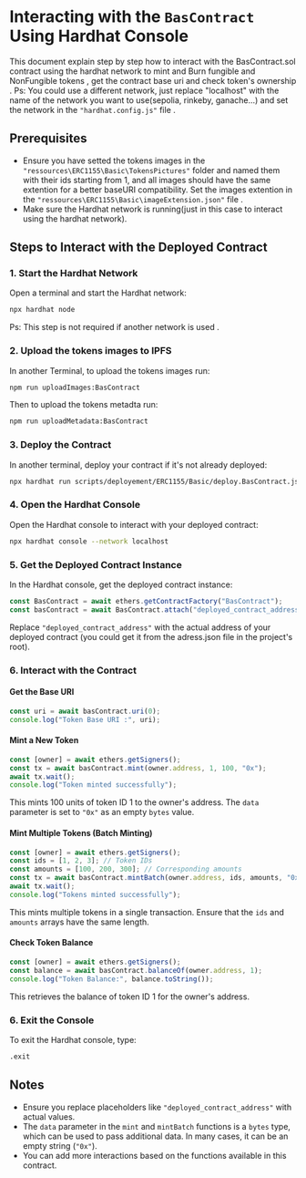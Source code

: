 # Interacting with the `BasContract` Using Hardhat Console

This document explain step by step how to interact with the BasContract.sol contract using the hardhat network to mint and Burn fungible and NonFungible tokens , get the contract base uri and check token's ownership .
Ps: You could use a different network, just replace "localhost" with the name of the network you want to use(sepolia, rinkeby, ganache...) and set the network in the `"hardhat.config.js"` file .

## Prerequisites

 - Ensure you have setted the tokens images in the `"ressources\ERC1155\Basic\TokensPictures"` folder and named them with their ids starting from 1, and all images should have the same extention for a better baseURI compatibility. Set the images extention in the `"ressources\ERC1155\Basic\imageExtension.json"` file  .
- Make sure the Hardhat network is running(just in this case to interact using the hardhat network).

## Steps to Interact with the Deployed Contract

### 1. Start the Hardhat Network

Open a terminal and start the Hardhat network:

```sh
npx hardhat node
```

Ps: This step is not required if another network is used .

### 2. Upload the tokens images to IPFS

In another Terminal, to upload the tokens images run:

```sh
npm run uploadImages:BasContract
```

Then to upload the tokens metadta run:

```sh
npm run uploadMetadata:BasContract
```

### 3. Deploy the Contract

In another terminal, deploy your contract if it's not already deployed:

```sh
npx hardhat run scripts/deployement/ERC1155/Basic/deploy.BasContract.js --network localhost
```

### 4. Open the Hardhat Console

Open the Hardhat console to interact with your deployed contract:

```sh
npx hardhat console --network localhost
```

### 5. Get the Deployed Contract Instance

In the Hardhat console, get the deployed contract instance:

```javascript
const BasContract = await ethers.getContractFactory("BasContract");
const basContract = await BasContract.attach("deployed_contract_address");
```

Replace `"deployed_contract_address"` with the actual address of your deployed contract (you could get it from the adress.json file in the project's root).

### 6. Interact with the Contract

#### Get the Base URI

```javascript
const uri = await basContract.uri(0);
console.log("Token Base URI :", uri);
```

#### Mint a New Token

```javascript
const [owner] = await ethers.getSigners();
const tx = await basContract.mint(owner.address, 1, 100, "0x");
await tx.wait();
console.log("Token minted successfully");
```

This mints 100 units of token ID 1 to the owner's address. The `data` parameter is set to `"0x"` as an empty `bytes` value.

#### Mint Multiple Tokens (Batch Minting)

```javascript
const [owner] = await ethers.getSigners();
const ids = [1, 2, 3]; // Token IDs
const amounts = [100, 200, 300]; // Corresponding amounts
const tx = await basContract.mintBatch(owner.address, ids, amounts, "0x");
await tx.wait();
console.log("Tokens minted successfully");
```

This mints multiple tokens in a single transaction. Ensure that the `ids` and `amounts` arrays have the same length.

#### Check Token Balance

```javascript
const [owner] = await ethers.getSigners();
const balance = await basContract.balanceOf(owner.address, 1);
console.log("Token Balance:", balance.toString());
```

This retrieves the balance of token ID 1 for the owner's address.

### 6. Exit the Console

To exit the Hardhat console, type:

```sh
.exit
```

## Notes

- Ensure you replace placeholders like `"deployed_contract_address"` with actual values.
- The `data` parameter in the `mint` and `mintBatch` functions is a `bytes` type, which can be used to pass additional data. In many cases, it can be an empty string (`"0x"`).
- You can add more interactions based on the functions available in this contract.
